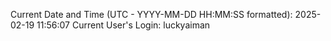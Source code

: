 Current Date and Time (UTC - YYYY-MM-DD HH:MM:SS formatted): 2025-02-19 11:56:07
Current User's Login: luckyaiman
